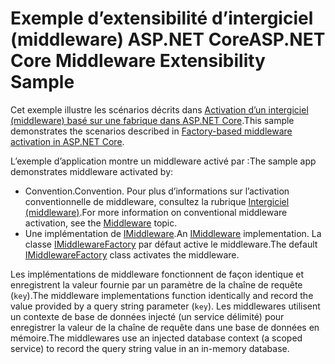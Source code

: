 # <a name="aspnet-core-middleware-extensibility-sample"></a><span data-ttu-id="a07fc-101">Exemple d’extensibilité d’intergiciel (middleware) ASP.NET Core</span><span class="sxs-lookup"><span data-stu-id="a07fc-101">ASP.NET Core Middleware Extensibility Sample</span></span>

<span data-ttu-id="a07fc-102">Cet exemple illustre les scénarios décrits dans [Activation d’un intergiciel (middleware) basé sur une fabrique dans ASP.NET Core](https://docs.microsoft.com/aspnet/core/fundamentals/middleware/middleware-extensibility).</span><span class="sxs-lookup"><span data-stu-id="a07fc-102">This sample demonstrates the scenarios described in [Factory-based middleware activation in ASP.NET Core](https://docs.microsoft.com/aspnet/core/fundamentals/middleware/middleware-extensibility).</span></span>

<span data-ttu-id="a07fc-103">L’exemple d’application montre un middleware activé par :</span><span class="sxs-lookup"><span data-stu-id="a07fc-103">The sample app demonstrates middleware activated by:</span></span>

* <span data-ttu-id="a07fc-104">Convention.</span><span class="sxs-lookup"><span data-stu-id="a07fc-104">Convention.</span></span> <span data-ttu-id="a07fc-105">Pour plus d’informations sur l’activation conventionnelle de middleware, consultez la rubrique [Intergiciel (middleware)](https://docs.microsoft.com/aspnet/core/fundamentals/middleware/).</span><span class="sxs-lookup"><span data-stu-id="a07fc-105">For more information on conventional middleware activation, see the [Middleware](https://docs.microsoft.com/aspnet/core/fundamentals/middleware/) topic.</span></span>
* <span data-ttu-id="a07fc-106">Une implémentation de [IMiddleware](https://docs.microsoft.com/dotnet/api/microsoft.aspnetcore.http.imiddleware).</span><span class="sxs-lookup"><span data-stu-id="a07fc-106">An [IMiddleware](https://docs.microsoft.com/dotnet/api/microsoft.aspnetcore.http.imiddleware) implementation.</span></span> <span data-ttu-id="a07fc-107">La classe [IMiddlewareFactory](https://docs.microsoft.com/dotnet/api/microsoft.aspnetcore.http.imiddlewarefactory) par défaut active le middleware.</span><span class="sxs-lookup"><span data-stu-id="a07fc-107">The default [IMiddlewareFactory](https://docs.microsoft.com/dotnet/api/microsoft.aspnetcore.http.imiddlewarefactory) class activates the middleware.</span></span>

<span data-ttu-id="a07fc-108">Les implémentations de middleware fonctionnent de façon identique et enregistrent la valeur fournie par un paramètre de la chaîne de requête (`key`).</span><span class="sxs-lookup"><span data-stu-id="a07fc-108">The middleware implementations function identically and record the value provided by a query string parameter (`key`).</span></span> <span data-ttu-id="a07fc-109">Les middlewares utilisent un contexte de base de données injecté (un service délimité) pour enregistrer la valeur de la chaîne de requête dans une base de données en mémoire.</span><span class="sxs-lookup"><span data-stu-id="a07fc-109">The middlewares use an injected database context (a scoped service) to record the query string value in an in-memory database.</span></span>
